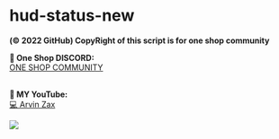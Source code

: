 # hud-status-new

**(© 2022 GitHub) CopyRight of this script is for one shop community**

**🥰 One Shop DISCORD:**<br>
<a href="https://discord.gg/9HumDzMusA">ONE SHOP COMMUNITY</a>

<br>**🥰 MY YouTube:**<br>
<a href="https://www.youtube.com/channel/UCHnEg3BOzfvjxA91js8uzRA">💻 Arvin Zax</a>

<picture>
  <source media="(prefers-color-scheme: dark)" srcset="https://cdn.discordapp.com/attachments/927360175445250060/1045433307212546158/Annotation_2022-11-24_212917.png">
  <source media="(prefers-color-scheme: light)" srcset="https://cdn.discordapp.com/attachments/927360175445250060/1045433307212546158/Annotation_2022-11-24_212917.png">
  <img src="https://cdn.discordapp.com/attachments/927360175445250060/1045433307212546158/Annotation_2022-11-24_212917.png">
</picture>
